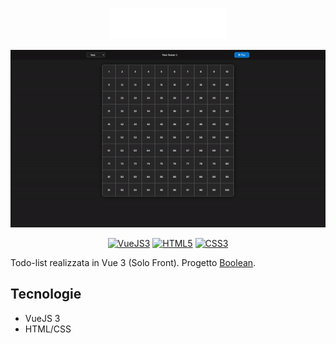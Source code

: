 <!---
LOGO
-->

<p align="center">
  <img src="https://github.com/mattiamoneta/vue-todolist/blob/main/logo_todo.png" alt="Vue TodoList" height="50px"/>
</p>

<!---
THUMBNAIL GIF
-->

<p align="center">
  <img src="https://github.com/mattiamoneta/js-campominato-dom/blob/main/thumbnail.gif" alt="Vue TodoList"/>
</p>

<!---
SHIELDS.IO

Syntax: <a href="website"><img src="https://img.shields.io/badge/-LABEL-COLORHEX?logo=SIMPLELOGONAME&logoColor=white" alt="LABELALT"></a>
-->
<p align="center">
  <a href="https://vuejs.org/"><img src="https://img.shields.io/badge/-VueJS3-4FC08D?logo=vue.js&logoColor=white" alt="VueJS3"></a>
  <a href="#"><img src="https://img.shields.io/badge/-HTML5-E34F26?logo=html5&logoColor=white" alt="HTML5"></a>
  <a href="#"><img src="https://img.shields.io/badge/-CSS3-1572B6?logo=css3&logoColor=white" alt="CSS3"></a>
</p>

Todo-list realizzata in Vue 3 (Solo Front). Progetto [Boolean](https://boolean.careers/).

## Tecnologie

- VueJS 3
- HTML/CSS
